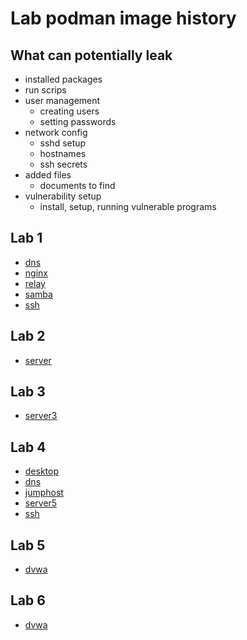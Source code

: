 # Lab podman image history

## What can potentially leak

- installed packages
- run scrips
- user management
    - creating users
    - setting passwords
- network config
    - sshd setup
    - hostnames
    - ssh secrets
- added files
    - documents to find
- vulnerability setup
    - install, setup, running vulnerable programs

## Lab 1

- [dns](./image-history/dns.json)
- [nginx](./image-history/nginx.json)
- [relay](./image-history/relay.json)
- [samba](./image-history/samba.json)
- [ssh](./image-history/ssh.json)

## Lab 2

- [server](./image-history/server.json)

## Lab 3

- [server3](./image-history/server3.json)

## Lab 4

- [desktop](./image-history/desktop.json)
- [dns](./image-history/dns.json)
- [jumphost](./image-history/jumphost.json)
- [server5](./image-history/server5.json)
- [ssh](./image-history/ssh.json)

## Lab 5

- [dvwa](./image-history/dvwa.json)

## Lab 6

- [dvwa](./image-history/dvwa.json)
